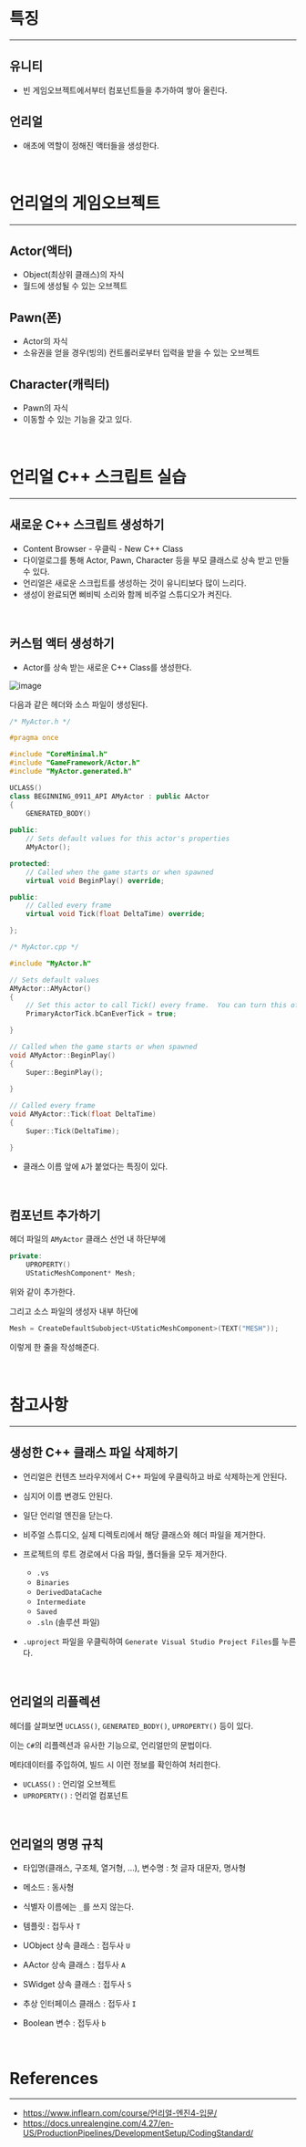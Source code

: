 
# 특징
---

## **유니티**
- 빈 게임오브젝트에서부터 컴포넌트들을 추가하여 쌓아 올린다.

## **언리얼**
- 애초에 역할이 정해진 액터들을 생성한다.


<br>

# 언리얼의 게임오브젝트
---

## **Actor(액터)**
 - Object(최상위 클래스)의 자식
 - 월드에 생성될 수 있는 오브젝트
 
## **Pawn(폰)**
 - Actor의 자식
 - 소유권을 얻을 경우(빙의) 컨트롤러로부터 입력을 받을 수 있는 오브젝트
 
## **Character(캐릭터)**
 - Pawn의 자식
 - 이동할 수 있는 기능을 갖고 있다.

<br>

# 언리얼 C++ 스크립트 실습
---

## 새로운 C++ 스크립트 생성하기
 - Content Browser - 우클릭 - New C++ Class
 - 다이얼로그를 통해 Actor, Pawn, Character 등을 부모 클래스로 상속 받고 만들 수 있다.
 - 언리얼은 새로운 스크립트를 생성하는 것이 유니티보다 많이 느리다.
 - 생성이 완료되면 삐비빅 소리와 함께 비주얼 스튜디오가 켜진다.

<br>

## 커스텀 액터 생성하기
 - Actor를 상속 받는 새로운 C++ Class를 생성한다.

![image](https://user-images.githubusercontent.com/42164422/133613064-77b00097-e9c2-4aff-ad62-9ee37a19341a.png)

다음과 같은 헤더와 소스 파일이 생성된다.

```cpp
/* MyActor.h */

#pragma once

#include "CoreMinimal.h"
#include "GameFramework/Actor.h"
#include "MyActor.generated.h"

UCLASS()
class BEGINNING_0911_API AMyActor : public AActor
{
    GENERATED_BODY()
    
public:
    // Sets default values for this actor's properties
    AMyActor();

protected:
    // Called when the game starts or when spawned
    virtual void BeginPlay() override;

public:
    // Called every frame
    virtual void Tick(float DeltaTime) override;

};
```

```cpp
/* MyActor.cpp */

#include "MyActor.h"

// Sets default values
AMyActor::AMyActor()
{
    // Set this actor to call Tick() every frame.  You can turn this off to improve performance if you don't need it.
    PrimaryActorTick.bCanEverTick = true;

}

// Called when the game starts or when spawned
void AMyActor::BeginPlay()
{
    Super::BeginPlay();
    
}

// Called every frame
void AMyActor::Tick(float DeltaTime)
{
    Super::Tick(DeltaTime);

}
```

- 클래스 이름 앞에 `A`가 붙었다는 특징이 있다.

<br>

## **컴포넌트 추가하기**

헤더 파일의 `AMyActor` 클래스 선언 내 하단부에

```cpp
private:
    UPROPERTY()
    UStaticMeshComponent* Mesh;
```

위와 같이 추가한다.

그리고 소스 파일의 생성자 내부 하단에

```cpp
Mesh = CreateDefaultSubobject<UStaticMeshComponent>(TEXT("MESH"));
```

이렇게 한 줄을 작성해준다.

<br>

# 참고사항
---

## **생성한 C++ 클래스 파일 삭제하기**

- 언리얼은 컨텐츠 브라우저에서 C++ 파일에 우클릭하고 바로 삭제하는게 안된다.
- 심지어 이름 변경도 안된다.

- 일단 언리얼 엔진을 닫는다.
- 비주얼 스튜디오, 실제 디렉토리에서 해당 클래스와 헤더 파일을 제거한다.
- 프로젝트의 루트 경로에서 다음 파일, 폴더들을 모두 제거한다.
  - `.vs`
  - `Binaries`
  - `DerivedDataCache`
  - `Intermediate`
  - `Saved`
  - `.sln` (솔루션 파일)
- `.uproject` 파일을 우클릭하여 `Generate Visual Studio Project Files`를 누른다.

<br>

## **언리얼의 리플렉션**

헤더를 살펴보면 `UCLASS()`, `GENERATED_BODY()`, `UPROPERTY()` 등이 있다.

이는 `C#`의 리플렉션과 유사한 기능으로, 언리얼만의 문법이다.

메타데이터를 주입하여, 빌드 시 이런 정보를 확인하여 처리한다.

- `UCLASS()` : 언리얼 오브젝트
- `UPROPERTY()` : 언리얼 컴포넌트

<br>

## **언리얼의 명명 규칙**
- 타입명(클래스, 구조체, 열거형, ...), 변수명 : 첫 글자 대문자, 명사형
- 메소드 : 동사형
- 식별자 이름에는 `_`를 쓰지 않는다.

- 템플릿 : 접두사 `T`
- UObject 상속 클래스 : 접두사 `U`
- AActor 상속 클래스 : 접두사 `A`
- SWidget 상속 클래스 : 접두사 `S`
- 추상 인터페이스 클래스 : 접두사 `I`
- Boolean 변수 : 접두사 `b`

<br>

# References
---
- <https://www.inflearn.com/course/언리얼-엔진4-입문/>
- <https://docs.unrealengine.com/4.27/en-US/ProductionPipelines/DevelopmentSetup/CodingStandard/>

